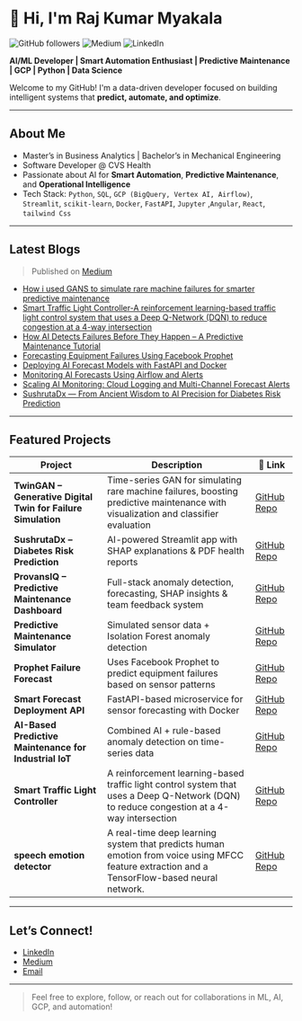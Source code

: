 # 👋 Hi, I'm Raj Kumar Myakala

![GitHub followers](https://img.shields.io/github/followers/rajkumar160798?label=Follow&style=social)
![Medium](https://img.shields.io/badge/Medium-Blogs-green?logo=medium&style=flat-square)
![LinkedIn](https://img.shields.io/badge/LinkedIn-Connect-blue?logo=linkedin&style=flat-square)

**AI/ML Developer | Smart Automation Enthusiast | Predictive Maintenance | GCP | Python | Data Science**

Welcome to my GitHub! I'm a data-driven developer focused on building intelligent systems that **predict, automate, and optimize**.

---

## About Me
- Master’s in Business Analytics | Bachelor’s in Mechanical Engineering  
- Software Developer @ CVS Health  
- Passionate about AI for **Smart Automation**, **Predictive Maintenance**, and **Operational Intelligence**  
- Tech Stack: `Python`, `SQL`, `GCP (BigQuery, Vertex AI, Airflow)`, `Streamlit`, `scikit-learn`, `Docker`, `FastAPI`, `Jupyter` ,`Angular`, `React`, `tailwind Css`

---

## Latest Blogs
> Published on [Medium](https://medium.com/@myakalarajkumar1998)
- [How i used GANS to simulate rare machine failures for smarter predictive maintenance](https://medium.com/@myakalarajkumar1998/how-i-used-gans-to-simulate-rare-machine-failures-for-smarter-predictive-maintenance-33957d606eb9)
- [Smart Traffic Light Controller-A reinforcement learning-based traffic light control system that uses a Deep Q-Network (DQN) to reduce congestion at a 4-way intersection](https://medium.com/@myakalarajkumar1998/training-a-reinforcement-learning-agent-to-solve-urban-traffic-congestion-1b66577df16c)
- [How AI Detects Failures Before They Happen – A Predictive Maintenance Tutorial](https://medium.com/@myakalarajkumar1998/how-ai-detects-failures-before-they-happen-a-predictive-maintenance-tutorial-657b4ccaaaf0)
- [Forecasting Equipment Failures Using Facebook Prophet](https://medium.com/@myakalarajkumar1998/forecasting-equipment-failures-using-facebook-prophet-89a2a2548103)
- [Deploying AI Forecast Models with FastAPI and Docker](https://medium.com/@myakalarajkumar1998/deploying-ai-forecast-models-with-fastapi-and-docker-4e00673ce77f)
- [Monitoring AI Forecasts Using Airflow and Alerts](https://medium.com/@myakalarajkumar1998/monitoring-ai-forecasts-using-airflow-and-alerts-0fee27e98edc)
- [Scaling AI Monitoring: Cloud Logging and Multi-Channel Forecast Alerts](https://medium.com/@myakalarajkumar1998/scaling-ai-monitoring-cloud-logging-and-multi-channel-forecast-alerts-a069fb746f09)
- [SushrutaDx — From Ancient Wisdom to AI Precision for Diabetes Risk Prediction](https://medium.com/@myakalarajkumar1998/sushrutadx-from-ancient-wisdom-to-ai-precision-for-diabetes-risk-prediction-2c3e10e4ae37)

---

## Featured Projects

| Project | Description | 🔗 Link |
|--------|-------------|------|
| **TwinGAN – Generative Digital Twin for Failure Simulation** | Time-series GAN for simulating rare machine failures, boosting predictive maintenance with visualization and classifier evaluation | [GitHub Repo](https://github.com/rajkumar160798/twingan) |
| **SushrutaDx – Diabetes Risk Prediction** | AI-powered Streamlit app with SHAP explanations & PDF health reports | [GitHub Repo](https://github.com/rajkumar160798/sushrutadx) |
| **ProvansIQ – Predictive Maintenance Dashboard** | Full-stack anomaly detection, forecasting, SHAP insights & team feedback system | [GitHub Repo](https://github.com/rajkumar160798/predictasense) |
| **Predictive Maintenance Simulator** | Simulated sensor data + Isolation Forest anomaly detection | [GitHub Repo](https://github.com/rajkumar160798/predictive-maintenance-and-smart-automation) |
| **Prophet Failure Forecast** | Uses Facebook Prophet to predict equipment failures based on sensor patterns | [GitHub Repo](https://github.com/rajkumar160798/prophet-failure-forecast) |
| **Smart Forecast Deployment API** | FastAPI-based microservice for sensor forecasting with Docker | [GitHub Repo](https://github.com/rajkumar160798/smart-forecast-deployment-api) |
| **AI-Based Predictive Maintenance for Industrial IoT** | Combined AI + rule-based anomaly detection on time-series data | [GitHub Repo](https://github.com/rajkumar160798/ai-predictive-maintenance) |
| **Smart Traffic Light Controller** | A reinforcement learning-based traffic light control system that uses a Deep Q-Network (DQN) to reduce congestion at a 4-way intersection | [GitHub Repo](https://github.com/rajkumar160798/smart-traffic-rl) |
| **speech emotion detector** | A real-time deep learning system that predicts human emotion from voice using MFCC feature extraction and a TensorFlow-based neural network. | [GitHub Repo](https://github.com/rajkumar160798/speech-emotion-detector) | 

---

## Let’s Connect!

- [LinkedIn](https://www.linkedin.com/in/raj-kumar-myakala-927860264/)
- [Medium](https://medium.com/@myakalarajkumar1998)
- [Email](mailto:myakalarajkumar1998@gmail.com)

---

> Feel free to explore, follow, or reach out for collaborations in ML, AI, GCP, and automation!
